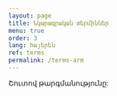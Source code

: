 ```yaml
---
layout: page
title: Նկարագրական տերմիններ
menu: true
order: 3
lang: հայերեն
ref: terms
permalink: /terms-arm
---
```


Շուտով թարգմանությունը:
